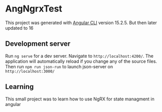 # AngNgrxTest

This project was generated with [Angular CLI](https://github.com/angular/angular-cli) version 15.2.5. But then later updated to 16

## Development server

Run `ng serve` for a dev server. Navigate to `http://localhost:4200/`. The application will automatically reload if you change any of the source files. Then run `npm run json-run` to launch json-server on `http://localhost:3000/`

## Learning

This small project was to learn how to use NgRX for state managment in angular

